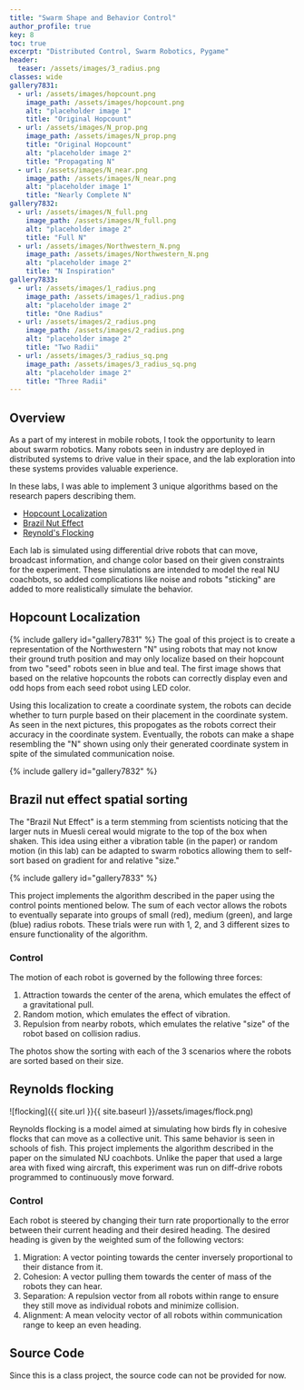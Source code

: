 ```yaml
---
title: "Swarm Shape and Behavior Control"
author_profile: true
key: 8
toc: true
excerpt: "Distributed Control, Swarm Robotics, Pygame"
header:
  teaser: /assets/images/3_radius.png
classes: wide
gallery7831:
  - url: /assets/images/hopcount.png
    image_path: /assets/images/hopcount.png
    alt: "placeholder image 1"
    title: "Original Hopcount"
  - url: /assets/images/N_prop.png
    image_path: /assets/images/N_prop.png
    title: "Original Hopcount"
    alt: "placeholder image 2"
    title: "Propagating N"
  - url: /assets/images/N_near.png
    image_path: /assets/images/N_near.png
    alt: "placeholder image 1"
    title: "Nearly Complete N"
gallery7832:
  - url: /assets/images/N_full.png
    image_path: /assets/images/N_full.png
    alt: "placeholder image 2"
    title: "Full N"
  - url: /assets/images/Northwestern_N.png
    image_path: /assets/images/Northwestern_N.png
    alt: "placeholder image 2"
    title: "N Inspiration"
gallery7833:
  - url: /assets/images/1_radius.png
    image_path: /assets/images/1_radius.png
    alt: "placeholder image 2"
    title: "One Radius"
  - url: /assets/images/2_radius.png
    image_path: /assets/images/2_radius.png
    alt: "placeholder image 2"
    title: "Two Radii"
  - url: /assets/images/3_radius_sq.png
    image_path: /assets/images/3_radius_sq.png
    alt: "placeholder image 2"
    title: "Three Radii"
---
```


## Overview
As a part of my interest in mobile robots, I took the opportunity to learn about swarm robotics. Many robots seen in industry are deployed in distributed systems to drive value in their space, and the lab exploration into these systems provides valuable experience.

In these labs, I was able to implement 3 unique algorithms based on the research papers describing them.
- [Hopcount Localization](https://www.researchgate.net/publication/221284158_Organizing_a_Global_Coordinate_System_from_Local_Information_on_an_Ad_Hoc_Sensor_Network)
- [Brazil Nut Effect](https://dl.acm.org/doi/10.5555/2343576.2343599)
- [Reynold's Flocking](https://ieeexplore.ieee.org/document/6095129)

Each lab is simulated using differential drive robots that can move, broadcast information, and change color based on their given constraints for the experiment. These simulations are intended to model the real NU coachbots, so added complications like noise and robots "sticking" are added to more realistically simulate the behavior.

## Hopcount Localization
{% include gallery id="gallery7831" %}
The goal of this project is to create a representation of the Northwestern "N" using robots that may not know their ground truth position and may only localize based on their hopcount from two "seed" robots seen in blue and teal. The first image shows that based on the relative hopcounts the robots can correctly display even and odd hops from each seed robot using LED color. 

Using this localization to create a coordinate system, the robots can decide whether to turn purple based on their placement in the coordinate system. As seen in the next pictures, this propogates as the robots correct their accuracy in the coordinate system. Eventually, the robots can make a shape resembling the "N" shown using only their generated coordinate system in spite of the simulated communication noise.

{% include gallery id="gallery7832" %}

## Brazil nut effect spatial sorting

The "Brazil Nut Effect" is a term stemming from scientists noticing that the larger nuts in Muesli cereal would migrate to the top of the box when shaken. This idea using either a vibration table (in the paper) or random motion (in this lab) can be adapted to swarm robotics allowing them to self-sort based on gradient for and relative "size."

{% include gallery id="gallery7833" %}

This project implements the algorithm described in the paper using the control points mentioned below. The sum of each vector allows the robots to eventually separate into groups of small (red), medium (green), and large (blue) radius robots. These trials were run with 1, 2, and 3 different sizes to ensure functionality of the algorithm.

### Control
The motion of each robot is governed by the following three forces:
1. Attraction towards the center of the arena, which emulates the effect of a gravitational pull. 
2. Random motion, which emulates the effect of vibration. 
3. Repulsion from nearby robots, which emulates the relative "size" of the robot based on collision radius.

The photos show the sorting with each of the 3 scenarios where the robots are sorted based on their size.

## Reynolds flocking
![flocking]({{ site.url }}{{ site.baseurl }}/assets/images/flock.png)
<!-- ![flocking]({{ site.url }}{{ site.baseurl }}/assets/images/flock2.png) -->


Reynolds flocking is a model aimed at simulating how birds fly in cohesive flocks that can move as a collective unit. This same behavior is seen in schools of fish. This project implements the algorithm described in the paper on the simulated NU coachbots. Unlike the paper that used a large area with fixed wing aircraft, this experiment was run on diff-drive robots programmed to continuously move forward.

### Control
Each robot is steered by changing their turn rate proportionally to the error between their current heading and their desired heading. The desired heading is given by the weighted sum of the following vectors: 
1. Migration: A vector pointing towards the center inversely proportional to their distance from it.
2. Cohesion: A vector pulling them towards the center of mass of the robots they can hear.
3. Separation: A repulsion vector from all robots within range to ensure they still move as individual robots and minimize collision.
4. Alignment: A mean velocity vector of all robots within communication range to keep an even heading.

## Source Code
Since this is a class project, the source code can not be provided for now. 
